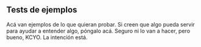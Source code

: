 ## Tests de ejemplos

Acá van ejemplos de lo que quieran probar. Si creen que algo pueda servir para ayudar a entender algo, póngalo acá. Seguro ni lo van a hacer, pero bueno, KCYO. La intención está.